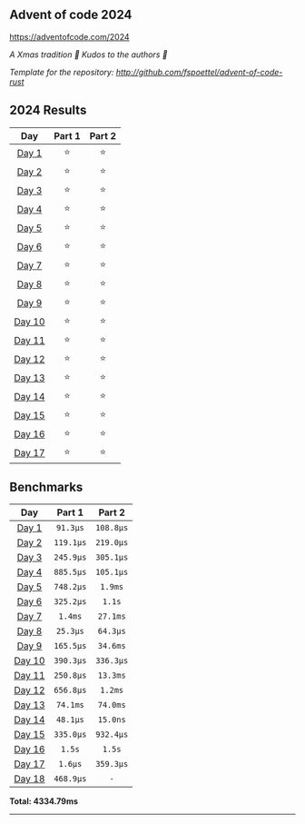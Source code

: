 ## Advent of code 2024

https://adventofcode.com/2024

_A Xmas tradition 🎅 Kudos to the authors 🎉_


_Template for the repository: http://github.com/fspoettel/advent-of-code-rust_


<!--- advent_readme_stars table --->
## 2024 Results

| Day | Part 1 | Part 2 |
| :---: | :---: | :---: |
| [Day 1](https://adventofcode.com/2024/day/1) | ⭐ | ⭐ |
| [Day 2](https://adventofcode.com/2024/day/2) | ⭐ | ⭐ |
| [Day 3](https://adventofcode.com/2024/day/3) | ⭐ | ⭐ |
| [Day 4](https://adventofcode.com/2024/day/4) | ⭐ | ⭐ |
| [Day 5](https://adventofcode.com/2024/day/5) | ⭐ | ⭐ |
| [Day 6](https://adventofcode.com/2024/day/6) | ⭐ | ⭐ |
| [Day 7](https://adventofcode.com/2024/day/7) | ⭐ | ⭐ |
| [Day 8](https://adventofcode.com/2024/day/8) | ⭐ | ⭐ |
| [Day 9](https://adventofcode.com/2024/day/9) | ⭐ | ⭐ |
| [Day 10](https://adventofcode.com/2024/day/10) | ⭐ | ⭐ |
| [Day 11](https://adventofcode.com/2024/day/11) | ⭐ | ⭐ |
| [Day 12](https://adventofcode.com/2024/day/12) | ⭐ | ⭐ |
| [Day 13](https://adventofcode.com/2024/day/13) | ⭐ | ⭐ |
| [Day 14](https://adventofcode.com/2024/day/14) | ⭐ | ⭐ |
| [Day 15](https://adventofcode.com/2024/day/15) | ⭐ | ⭐ |
| [Day 16](https://adventofcode.com/2024/day/16) | ⭐ | ⭐ |
| [Day 17](https://adventofcode.com/2024/day/17) | ⭐ | ⭐ |
<!--- advent_readme_stars table --->

<!--- benchmarking table --->
## Benchmarks

| Day | Part 1 | Part 2 |
| :---: | :---: | :---:  |
| [Day 1](./src/bin/01.rs) | `91.3µs` | `108.8µs` |
| [Day 2](./src/bin/02.rs) | `119.1µs` | `219.0µs` |
| [Day 3](./src/bin/03.rs) | `245.9µs` | `305.1µs` |
| [Day 4](./src/bin/04.rs) | `885.5µs` | `105.1µs` |
| [Day 5](./src/bin/05.rs) | `748.2µs` | `1.9ms` |
| [Day 6](./src/bin/06.rs) | `325.2µs` | `1.1s` |
| [Day 7](./src/bin/07.rs) | `1.4ms` | `27.1ms` |
| [Day 8](./src/bin/08.rs) | `25.3µs` | `64.3µs` |
| [Day 9](./src/bin/09.rs) | `165.5µs` | `34.6ms` |
| [Day 10](./src/bin/10.rs) | `390.3µs` | `336.3µs` |
| [Day 11](./src/bin/11.rs) | `250.8µs` | `13.3ms` |
| [Day 12](./src/bin/12.rs) | `656.8µs` | `1.2ms` |
| [Day 13](./src/bin/13.rs) | `74.1ms` | `74.0ms` |
| [Day 14](./src/bin/14.rs) | `48.1µs` | `15.0ns` |
| [Day 15](./src/bin/15.rs) | `335.0µs` | `932.4µs` |
| [Day 16](./src/bin/16.rs) | `1.5s` | `1.5s` |
| [Day 17](./src/bin/17.rs) | `1.6µs` | `359.3µs` |
| [Day 18](./src/bin/18.rs) | `468.9µs` | `-` |

**Total: 4334.79ms**
<!--- benchmarking table --->

---
